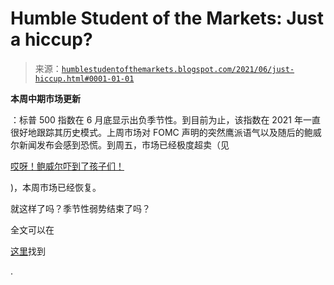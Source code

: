 <!--yml

分类：未分类

日期：2024-05-18 01:58:28

-->

# Humble Student of the Markets: Just a hiccup?

> 来源：[`humblestudentofthemarkets.blogspot.com/2021/06/just-hiccup.html#0001-01-01`](https://humblestudentofthemarkets.blogspot.com/2021/06/just-hiccup.html#0001-01-01)

**本周中期市场更新**

：标普 500 指数在 6 月底显示出负季节性。到目前为止，该指数在 2021 年一直很好地跟踪其历史模式。上周市场对 FOMC 声明的突然鹰派语气以及随后的鲍威尔新闻发布会感到恐慌。到周五，市场已经极度超卖（见

[哎呀！鲍威尔吓到了孩子们！](https://humblestudentofthemarkets.com/2021/06/20/boo-powell-scares-the-children/)

)，本周市场已经恢复。

就这样了吗？季节性弱势结束了吗？

全文可以在

[这里](https://humblestudentofthemarkets.com/2021/06/23/just-a-hiccup/)找到

.
